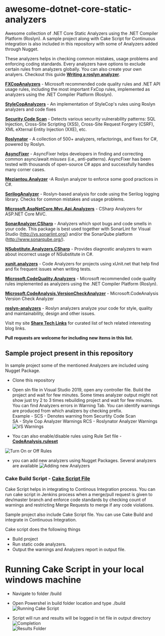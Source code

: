 # awesome-dotnet-core-static-analyzers
Awesome collection of .NET Core Static Analyzers using the .NET Compiler Platform (Roslyn). A sample project along with Cake Script for Continuous integration is also included in this repository with some of Analyzers added through Nugget. 

These analyzers helps in checking common mistakes, usage problems and enforcing coding standards. Every analyzers have options to exclude certain rules from analyzers globally. You can also create your own analyers. Checkout this guide [**Writing a roslyn analyzer**](https://www.meziantou.net/writing-a-roslyn-analyzer.htm).

[**FXCopAnalyzers**](https://www.nuget.org/packages/Microsoft.CodeAnalysis.FxCopAnalyzers)  - Microsoft recommended code quality rules and .NET API usage rules, including the most important FxCop rules, implemented as analyzers using the .NET Compiler Platform (Roslyn). 

[**StyleCopAnalyzers**](https://www.nuget.org/packages/StyleCop.Analyzers/)  - An implementation of StyleCop's rules using Roslyn analyzers and code fixes

[**Security Code Scan**](https://security-code-scan.github.io/)  -  Detects various security vulnerability patterns: SQL Injection, Cross-Site Scripting (XSS), Cross-Site Request Forgery (CSRF), XML eXternal Entity Injection (XXE), etc.

[**Roslynator**](https://github.com/JosefPihrt/Roslynator)  - A collection of 500+ analyzers, refactorings, and fixes for C#, powered by Roslyn.

[**AsyncFixer**](https://www.nuget.org/packages/AsyncFixer)  - AsyncFixer helps developers in finding and correcting common async/await *misuses* (i.e., anti-patterns). AsyncFixer has been tested with thousands of open-source C# apps and successfully handles many corner cases.

[**Meziantou.Analyzer**](https://github.com/meziantou/Meziantou.Analyzer)  -A Roslyn analyzer to enforce some good practices in C#.

[**SerilogAnalyzer**](https://github.com/Suchiman/SerilogAnalyzer)  - Roslyn-based analysis for code using the Serilog logging library. Checks for common mistakes and usage problems.

[**Microsoft.AspNetCore.Mvc.Api.Analyzers**](https://www.nuget.org/packages/Microsoft.AspNetCore.Mvc.Api.Analyzers)  - CSharp Analyzers for ASP.NET Core MVC.

[**SonarAnalyzer.CSharp**](https://www.nuget.org/packages/SonarAnalyzer.CSharp)  - Analyzers which spot bugs and code smells in your code. This package is best used together with SonarLint for Visual Studio (http://vs.sonarlint.org/) and/or the SonarQube platform (http://www.sonarqube.org/).

[**NSubstitute.Analyzers.CSharp**](https://www.nuget.org/packages/NSubstitute.Analyzers.CSharp)  - Provides diagnostic analyzers to warn about incorrect usage of NSubstitute in C#.

[**xunit.analyzers**](https://www.nuget.org/packages/xunit.analyzers)  - Code Analyzers for projects using xUnit.net that help find and fix frequent issues when writing tests.

[**Microsoft.CodeQuality.Analyzers**](https://www.nuget.org/packages/Microsoft.CodeQuality.Analyzers)  - Microsoft recommended code quality rules implemented as analyzers using the .NET Compiler Platform (Roslyn). 

[**Microsoft.CodeAnalysis.VersionCheckAnalyzer**](https://www.nuget.org/packages/Microsoft.CodeAnalysis.VersionCheckAnalyzer)  - Microsoft.CodeAnalysis Version Check Analyzer

[**roslyn-analyzers**](https://github.com/dotnet/roslyn-analyzers)  - Roslyn analyzers analyze your code for style, quality and maintainability, design and other issues. 

Visit my site [**Share Tech Links**](https://sharetechlinks.com/)  for curated list of tech related interesting blog links.

**Pull requests are welcome for including new items in this list.**


## Sample project present in this repository

In sample project some of the mentioned Analyzers are included using Nugget Package.  

- Clone this repository  
- Open sln file in Visual Studio 2019, open any controller file. Build the project and wait for few minutes. Some times analyzer output might not show just try 2 to 3 times rebuilding project and wait for few minutes. You can find Analyzers errors in Warning Tab. You can identify warnings are produced from which analzers by checking prefix.  
Example - SCS - Denotes warning from Securtity Code Scan  
SA - Style Cop Analyzer Warnings
RCS - Roslynator Analyzer Warnings
![VS Warnings](https://github.com/bharatdwarkani/awesome-dotnet-core-static-analyzers/blob/master/images/Visual-Studio-Output.png)  

- You can also enable/disable rules using Rule Set file - [**CodeAnalysis.ruleset**](https://github.com/bharatdwarkani/awesome-dotnet-core-static-analyzers/blob/master/CodeAnalysis.ruleset)

![Turn On or Off Rules](https://github.com/bharatdwarkani/awesome-dotnet-core-static-analyzers/blob/master/images/Turning-Rule-On-Off.png)  

- you can add new analyzers using Nugget Packages. Several analyzers are available
![Adding new Analyzers](https://github.com/bharatdwarkani/awesome-dotnet-core-static-analyzers/blob/master/images/AddingAnalyzers.png) 


### Cake Build Script  - [**Cake Script File**](https://github.com/bharatdwarkani/awesome-dotnet-core-static-analyzers/blob/master/build/build.cake)

Cake Script helps in integrating to Continous Integration process. You can run cake script in Jenkins process when a merge/pull request is given to dev/master branch and enforce code standards by checking count of warnings and restricting Merge Requests to merge if any code violations.

Sample project also include Cake Script file. You can use Cake Build and integrate in Continuous Integration. 

Cake script does the following things

- Build project
- Run static code analyzers. 
- Output the warnings and Analyzers report in output file. 

# Running Cake Script in your local windows machine

- Navigate to folder /build 
- Open Powershel in build folder location and type ./build
![Running Cake Script](https://github.com/bharatdwarkani/awesome-dotnet-core-static-analyzers/blob/master/images/Running-Cake-Script.PNG)  

- Script will run and results will be logged in txt file in output directory
![Completion](https://github.com/bharatdwarkani/awesome-dotnet-core-static-analyzers/blob/master/images/Cake-Completion.png)  
![Results Folder](https://github.com/bharatdwarkani/awesome-dotnet-core-static-analyzers/blob/master/images/Cake-Output.png)  
